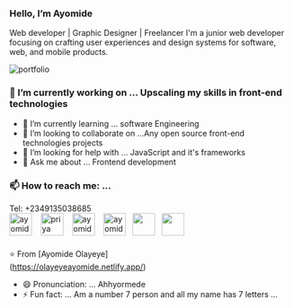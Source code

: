 ### Hello, I’m Ayomide
Web developer | Graphic Designer | Freelancer
I'm a junior web developer focusing on crafting user experiences and design systems for software, web, and mobile products.


![portfolio](https://user-images.githubusercontent.com/60601671/186017818-5167e251-eff5-4229-8e3a-515d1a936811.png)


### 🔭 I’m currently working on ... Upscaling my skills in front-end technologies
- 🌱 I’m currently learning ... software Engineering
- 👯 I’m looking to collaborate on ...Any open source front-end technologies projects
- 🤔 I’m looking for help with ... JavaScript and it's frameworks
- 💬 Ask me about ... Frontend development

### 📫 How to reach me: ...
Tel: +2349135038685
<br/>
<a href="https://www.linkedin.com/in/ayomide-olayeye-a34349229" target="blank"><img align="center" src="https://cdn.jsdelivr.net/npm/simple-icons@3.0.1/icons/linkedin.svg" alt="ayomide" height="40" width="40" /></a> &nbsp;&nbsp;
<a href="https://medium.com/@olayeyeayomide2000" target="blank"><img align="center" src="https://cdn.jsdelivr.net/npm/simple-icons@3.0.1/icons/medium.svg" alt="priya" height="40" width="40" /></a> &nbsp;&nbsp;
<a href="https://github.com/Yungmaniie" target="blank"><img align="center" src="https://cdn.jsdelivr.net/npm/simple-icons@3.0.1/icons/github.svg" alt="ayomide" height="40" width="40" /></a> &nbsp;&nbsp;
<a href ="https://www.facebook.com/profile.php?id=100085763735581" target="blank"><img align="center" src="https://cdn.jsdelivr.net/npm/simple-icons@3.0.1/icons/facebook.svg" alt="ayomide" height="40" width="40" /></a> &nbsp;
<a href="https://codepen.io/yungmaniie" target="blank"><img align="center" src="https://cdn.jsdelivr.net/npm/simple-icons@3.0.1/icons/codepen.svg" height="40" width="40" /></a> &nbsp;
<a href="https://twitter.com/OlayeyeMuideen?t=94gDLFp7PaIwjPZsdKcjWg&s=09" target="blank"><img align="center" src="https://cdn.jsdelivr.net/npm/simple-icons/twitter.svg" height="40" width="40" /></a> &nbsp;
</p>

###
⭐️ From [Ayomide Olayeye] <br/>
(https://olayeyeayomide.netlify.app/)
- 😄 Pronunciation: ... Ahhyormede
- ⚡ Fun fact: ... Am a number 7 person and all my name has 7 letters
...
